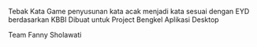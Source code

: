 Tebak Kata
Game penyusunan kata acak menjadi kata sesuai dengan EYD berdasarkan KBBI
Dibuat untuk Project Bengkel Aplikasi Desktop

Team
Fanny
Sholawati
